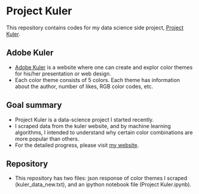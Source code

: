 # Project Kuler
This repository contains codes for my data science side project, [Project Kuler](http://www.hongsup.com/kuler/).

## Adobe Kuler
- [Adobe Kuler](https://color.adobe.com/) is a website where one can create and explor color themes for his/her presentation or web design. 
- Each color theme consists of 5 colors. Each theme has information about the author, number of likes, RGB color codes, etc.

## Goal summary
- Project Kuler is a data-science project I started recently.
- I scraped data from the kuler website, and by machine learning algorithms, I intended to understand why certain color combinations are more popular than others.
- For the detailed progress, please visit [my website](www.hongsup.com/kuler).

## Repository
- This repository has two files: json response of color themes I scraped (kuler_data_new.txt), and an ipython notebook file (Project Kuler.ipynb).

